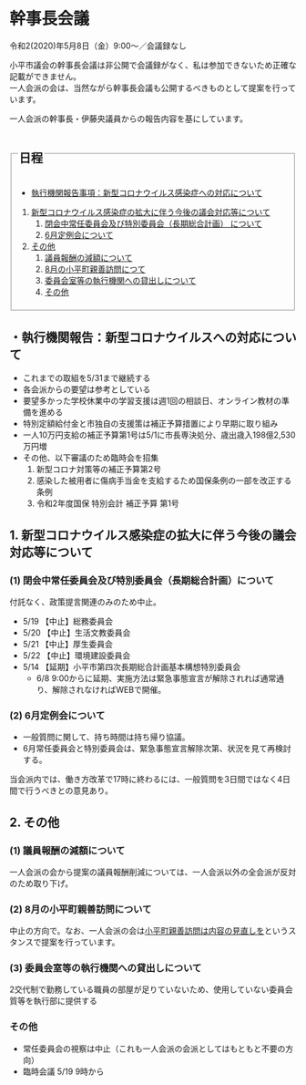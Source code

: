 # 幹事長会議
令和2(2020)年5月8日（金）9:00～／会議録なし

<div class="warn">小平市議会の幹事長会議は非公開で会議録がなく、私は参加できないため正確な記載ができません。<br>一人会派の会は、当然ながら幹事長会議も公開するべきものとして提案を行っています。</div>

一人会派の幹事長・伊藤央議員からの報告内容を基にしています。

<fieldset class="nittei">
  <legend>
    <h2> 日程 </h2>
  </legend>

- [執行機関報告事項：新型コロナウイルス感染症への対応について](#執行機関報告新型コロナウイルスへの対応について)

1. [新型コロナウイルス感染症の拡大に伴う今後の議会対応等について](#新型コロナウイルス感染症の拡大に伴う今後の議会対応等について)
    1. [閉会中常任委員会及び特別委員会（長期総合計画） について](#1-閉会中常任委員会及び特別委員会長期総合計画について)
    1. [6月定例会について](#2-6月定例会について)
1. [その他](#その他)
    1. [議員報酬の減額について](#1-議員報酬の減額について)
    1. [8月の小平町親善訪問につて](#2-8月の小平町親善訪問につて)
    1. [委員会室等の執行機関への貸出しについて](#3-委員会室等の執行機関への貸出しについて)
    1. [その他](#その他-1)

</fieldset>

## ・執行機関報告：新型コロナウイルスへの対応について
- これまでの取組を5/31まで継続する
- 各会派からの要望は参考としている
- 要望多かった学校休業中の学習支援は週1回の相談日、オンライン教材の準備を進める
- 特別定額給付金と市独自の支援策は補正予算措置により早期に取り組み
- 一人10万円支給の補正予算第1号は5/1に市長専決処分、歳出歳入198億2,530万円増
- その他、以下審議のため臨時会を招集
    1. 新型コロナ対策等の補正予算第2号
    1. 感染した被用者に傷病手当金を支給するため国保条例の一部を改正する条例
    1. 令和2年度国保 特別会計 補正予算 第1号

## 1. 新型コロナウイルス感染症の拡大に伴う今後の議会対応等について

### (1) 閉会中常任委員会及び特別委員会（長期総合計画）について
付託なく、政策提言関連のみのため中止。
- 5/19 【中止】総務委員会
- 5/20 【中止】生活文教委員会
- 5/21 【中止】厚生委員会
- 5/22 【中止】環境建設委員会
- 5/14 【延期】小平市第四次長期総合計画基本構想特別委員会
    - 6/8 9:00からに延期、実施方法は緊急事態宣言が解除されれば通常通り、解除されなければWEBで開催。

### (2) 6月定例会について
- 一般質問に関して、持ち時間は持ち帰り協議。  
- 6月常任委員会と特別委員会は、緊急事態宣言解除次第、状況を見て再検討する。

当会派内では、働き方改革で17時に終わるには、一般質問を3日間ではなく4日間で行うべきとの意見あり。

## 2. その他

### (1) 議員報酬の減額について
一人会派の会から提案の議員報酬削減については、一人会派以外の全会派が反対のため取り下げ。

### (2) 8月の小平町親善訪問について
中止の方向で。なお、一人会派の会は[小平町親善訪問は内容の見直しを](../20200508_kanjicho_kaigi/obira-cho.html)というスタンスで提案を行っています。

### (3) 委員会室等の執行機関への貸出しについて
2交代制で勤務している職員の部屋が足りていないため、使用していない委員会質等を執行部に提供する

### その他
- 常任委員会の視察は中止（これも一人会派の会派としてはもともと不要の方向）
- 臨時会議 5/19 9時から
